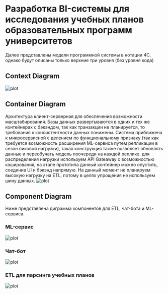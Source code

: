 # Разработка BI-системы для исследования учебных планов образовательных программ университетов
Далее представлены модели программной системы в нотации 4С, однако будут описаны только верхние три уровня (без уровня кода)

## Context Diagram
![plot](https://github.com/yunas-x/Diploma/blob/Lab-Work-2/Lab%20Work%20%E2%84%962/docs/SSAD%202-1.png)

## Container Diagram
Архитектура клиент-серверная для обеспечения возможности масштабирования. Базы данных развертываются в одних и тех же контейнерах с бэкэндом, так как транзакции не планируется, то требования к консистентности данных понижены. Система приближена к микросервисной с делением по функциональному признаку (так как требуется возможность расширения ML-сервиса путем репликации в сезон пиковой нагрузки), такая конструкция также позволяет обновлять данные и переобучать модель поочереди на каждой реплике. для распределения нагрузки используем API Gateaway с возможностью кэширования, на этапе прототипа данный контейнер можно опустить, соединив UI и бэкэнд напрямую. На данный момент не планируем высокую нагрузку на ETL, потому в целях упрощения не используем шину данных.
![plot](https://github.com/yunas-x/Diploma/blob/Lab-Work-2/Lab%20Work%20%E2%84%962/docs/SSAD%202-2.png)

## Component Diagram
Ниже представлена диграмма компонентов для ETL, чат-бота и ML-сервиса.
### ML-сервис
![plot](https://github.com/yunas-x/Diploma/blob/Lab-Work-2/Lab%20Work%20%E2%84%962/docs/SSAD%202-3.png)
### Чат-бот
![plot](https://github.com/yunas-x/Diploma/blob/Lab-Work-2/Lab%20Work%20%E2%84%962/docs/SSAD%202-4.png)
### ETL для парсинга учебных планов
![plot](https://github.com/yunas-x/Diploma/blob/Lab-Work-2/Lab%20Work%20%E2%84%962/docs/SSAD%202-5.png)
